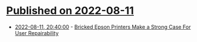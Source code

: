 # [Published on 2022-08-11](index.md)

* [2022-08-11, 20:40:00](https://hardware.slashdot.org/story/22/08/11/181230/bricked-epson-printers-make-a-strong-case-for-user-repairability?utm_source=rss1.0mainlinkanon&utm_medium=feed) - [Bricked Epson Printers Make a Strong Case For User Repairability](https://hardware.slashdot.org/story/22/08/11/181230/bricked-epson-printers-make-a-strong-case-for-user-repairability?utm_source=rss1.0mainlinkanon&utm_medium=feed)
